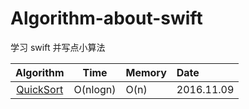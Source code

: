 # Algorithm-about-swift
学习 swift 并写点小算法

| Algorithm | Time | Memory |Date|
|:-------:|:-------:|:------|:------|
|[QuickSort ](http://www.jianshu.com/p/923c59d0e72d) | O(nlogn) | O(n) |2016.11.09|
